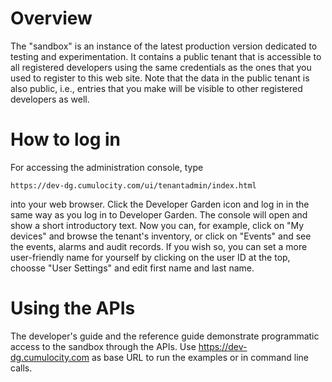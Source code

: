 # Overview

The "sandbox" is an instance of the latest production version dedicated to testing and experimentation. It contains a public tenant that is accessible to all registered developers using the same credentials as the ones that you used to register to this web site. Note that the data in the public tenant is also public, i.e., entries that you make will be visible to other registered developers as well.

# How to log in

For accessing the administration console, type

    https://dev-dg.cumulocity.com/ui/tenantadmin/index.html

into your web browser. Click the Developer Garden icon and log in in the same way as you log in to Developer Garden. The console will open and show a short introductory text. Now you can, for example, click on "My devices" and browse the tenant's inventory, or click on "Events" and see the events, alarms and audit records. If you wish so, you can set a more user-friendly name for yourself by clicking on the user ID at the top, choosse "User Settings" and edit first name and last name.

# Using the APIs

The developer's guide and the reference guide demonstrate programmatic access to the sandbox through the APIs. Use https://dev-dg.cumulocity.com as base URL to run the examples or in command line calls.
